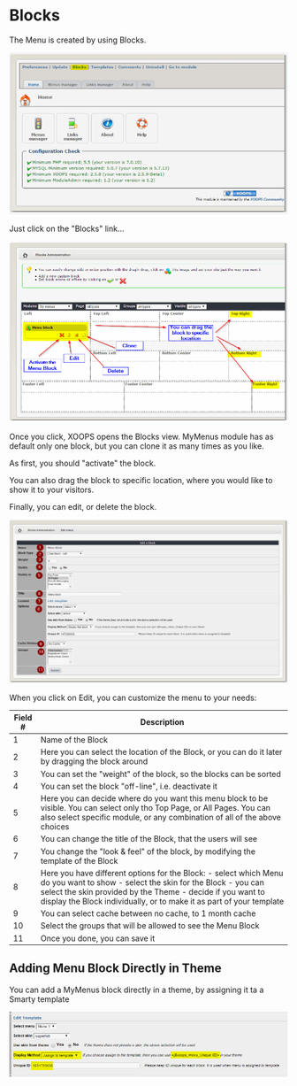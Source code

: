 # Blocks

The Menu is created by using Blocks.

![](.gitbook/assets/blocks1.png)

Just click on the "Blocks" link...

![](.gitbook/assets/blocks2.png)

Once you click, XOOPS opens the Blocks view. MyMenus module has as default only one block, but you can clone it as many times as you like.

As first, you should "activate" the block.

You can also drag the block to specific location, where you would like to show it to your visitors.

Finally, you can edit, or delete the block.

![](.gitbook/assets/blocks3.png)

When you click on Edit, you can customize the menu to your needs:

| Field \# | Description |
| --- | --- |
| 1 | Name of the Block |
| 2 | Here you can select the location of the Block, or you can do it later by dragging the block around |
| 3 | You can set the "weight" of the block, so the blocks can be sorted |
| 4 | You can set the block "off-line", i.e. deactivate it |
| 5 | Here you can decide where do you want this menu block to be visible. You can select only tho Top Page, or All Pages. You can also select specific module, or any combination of all of the above choices |
| 6 | You can change the title of the Block, that the users will see |
| 7 | You change the "look & feel" of the block, by modifying the template of the Block |
| 8 | Here you have different options for the Block: - select which Menu do you want to show  - select the skin for the Block  - you can select the skin provided by the Theme  - decide if you want to display the Block individually, or to make it as part of your template |
| 9 | You can select cache between no cache, to 1 month cache |
| 10 | Select the groups that will be allowed to see the Menu Block |
| 11 | Once you done, you can save it |

## Adding Menu Block Directly in Theme

You can add a MyMenus block directly in a theme, by assigning it ta a Smarty template 

![](.gitbook/assets/mymenuID.png)


